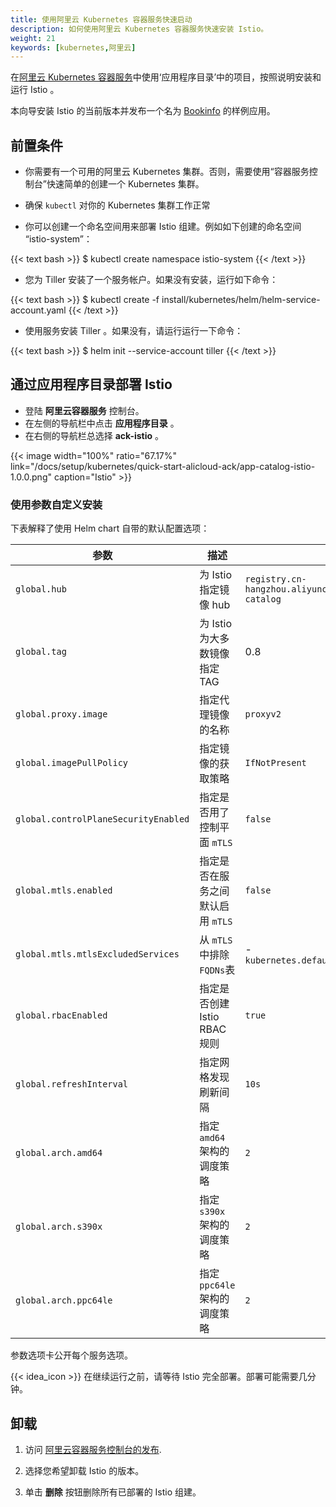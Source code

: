 ```yaml
---
title: 使用阿里云 Kubernetes 容器服务快速启动
description: 如何使用阿里云 Kubernetes 容器服务快速安装 Istio。
weight: 21
keywords: [kubernetes,阿里云]
---
```


在[阿里云 Kubernetes 容器服务](https://www.alibabacloud.com/product/kubernetes)中使用‘应用程序目录’中的项目，按照说明安装和运行 Istio 。

本向导安装 Istio 的当前版本并发布一个名为 [Bookinfo](zh/docs/examples/bookinfo/) 的样例应用。

## 前置条件

- 你需要有一个可用的阿里云 Kubernetes 集群。否则，需要使用“容器服务控制台”快速简单的创建一个 Kubernetes 集群。

- 确保 `kubectl` 对你的 Kubernetes 集群工作正常

- 你可以创建一个命名空间用来部署 Istio 组建。例如如下创建的命名空间 “istio-system”：

{{< text bash >}}
$ kubectl create namespace istio-system
{{< /text >}}

- 您为 Tiller 安装了一个服务帐户。如果没有安装，运行如下命令：

{{< text bash >}}
$ kubectl create -f install/kubernetes/helm/helm-service-account.yaml
{{< /text >}}

- 使用服务安装 Tiller 。如果没有，请运行运行一下命令：

{{< text bash >}}
$ helm init --service-account tiller
{{< /text >}}

## 通过应用程序目录部署 Istio

- 登陆 **阿里云容器服务** 控制台。
- 在左侧的导航栏中点击 **应用程序目录** 。
- 在右侧的导航栏总选择 **ack-istio** 。

{{< image width="100%" ratio="67.17%"
    link="/docs/setup/kubernetes/quick-start-alicloud-ack/app-catalog-istio-1.0.0.png"
    caption="Istio"
    >}}

### 使用参数自定义安装

下表解释了使用 Helm chart 自带的默认配置选项：

| 参数                            | 描述                                                  | 默认                                    |
| ------------------------------------ | ------------------------------------------------------------ | ------------------------------------------ |
| `global.hub` | 为 Istio 指定镜像 hub | `registry.cn-hangzhou.aliyuncs.com/aliacs-app-catalog` |
| `global.tag`                     | 为 Istio 为大多数镜像指定 TAG |    0.8       |
| `global.proxy.image`             | 指定代理镜像的名称         | `proxyv2`        |
| `global.imagePullPolicy`       | 指定镜像的获取策略          | `IfNotPresent`        |
| `global.controlPlaneSecurityEnabled` | 指定是否用了控制平面 `mTLS` | `false` |
| `global.mtls.enabled`        | 指定是否在服务之间默认启用 `mTLS`| `false`  |
| `global.mtls.mtlsExcludedServices`  | 从 `mTLS` 中排除 `FQDNs`表 | -`kubernetes.default.svc.cluster.local` |
| `global.rbacEnabled` | 指定是否创建 Istio RBAC 规则 | `true` |
| `global.refreshInterval` | 指定网格发现刷新间隔 | `10s` |
| `global.arch.amd64` | 指定 `amd64` 架构的调度策略 | `2` |
| `global.arch.s390x` | 指定 `s390x` 架构的调度策略 | `2` |
| `global.arch.ppc64le` | 指定 `ppc64le` 架构的调度策略 | `2` |

参数选项卡公开每个服务选项。

{{< idea_icon >}} 在继续运行之前，请等待 Istio 完全部署。部署可能需要几分钟。

## 卸载

1. 访问 [阿里云容器服务控制台的发布](https://www.alibabacloud.com/product/kubernetes).

1. 选择您希望卸载 Istio 的版本。

1. 单击 **删除** 按钮删除所有已部署的 Istio 组建。
